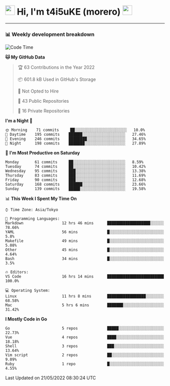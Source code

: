 <!-- Title -->
<h1>
    <img src="https://emojis.slackmojis.com/emojis/images/1600385609/10490/cactuar.gif?1600385609" width="30"/> 
    Hi, I'm t4i5uKE (morero) 
    <img src="https://emojis.slackmojis.com/emojis/images/1600385609/10490/cactuar.gif?1600385609" width="30"/>
</h1>

---

<h3> 📊 Weekly development breakdown </h3>
<!-- waka-readme-stats -->

<!--START_SECTION:waka-->
![Code Time](http://img.shields.io/badge/Code%20Time-1%2C061%20hrs%2035%20mins-blue)

**🐱 My GitHub Data** 

> 🏆 63 Contributions in the Year 2022
 > 
> 📦 601.8 kB Used in GitHub's Storage 
 > 
> 🚫 Not Opted to Hire
 > 
> 📜 43 Public Repositories 
 > 
> 🔑 16 Private Repositories  
 > 
**I'm a Night 🦉** 

```text
🌞 Morning    71 commits     ██░░░░░░░░░░░░░░░░░░░░░░░   10.0% 
🌆 Daytime    195 commits    ██████░░░░░░░░░░░░░░░░░░░   27.46% 
🌃 Evening    246 commits    ████████░░░░░░░░░░░░░░░░░   34.65% 
🌙 Night      198 commits    ███████░░░░░░░░░░░░░░░░░░   27.89%

```
📅 **I'm Most Productive on Saturday** 

```text
Monday       61 commits     ██░░░░░░░░░░░░░░░░░░░░░░░   8.59% 
Tuesday      74 commits     ██░░░░░░░░░░░░░░░░░░░░░░░   10.42% 
Wednesday    95 commits     ███░░░░░░░░░░░░░░░░░░░░░░   13.38% 
Thursday     83 commits     ███░░░░░░░░░░░░░░░░░░░░░░   11.69% 
Friday       90 commits     ███░░░░░░░░░░░░░░░░░░░░░░   12.68% 
Saturday     168 commits    ██████░░░░░░░░░░░░░░░░░░░   23.66% 
Sunday       139 commits    █████░░░░░░░░░░░░░░░░░░░░   19.58%

```


📊 **This Week I Spent My Time On** 

```text
⌚︎ Time Zone: Asia/Tokyo

💬 Programming Languages: 
Markdown                 12 hrs 46 mins      ███████████████████░░░░░░   78.66% 
YAML                     56 mins             █░░░░░░░░░░░░░░░░░░░░░░░░   5.8% 
Makefile                 49 mins             █░░░░░░░░░░░░░░░░░░░░░░░░   5.08% 
Other                    45 mins             █░░░░░░░░░░░░░░░░░░░░░░░░   4.64% 
Bash                     34 mins             █░░░░░░░░░░░░░░░░░░░░░░░░   3.5%

🔥 Editors: 
VS Code                  16 hrs 14 mins      █████████████████████████   100.0%

💻 Operating System: 
Linux                    11 hrs 8 mins       █████████████████░░░░░░░░   68.58% 
Mac                      5 hrs 6 mins        ███████░░░░░░░░░░░░░░░░░░   31.42%

```

**I Mostly Code in Go** 

```text
Go                       5 repos             █████░░░░░░░░░░░░░░░░░░░░   22.73% 
Vue                      4 repos             ████░░░░░░░░░░░░░░░░░░░░░   18.18% 
Shell                    3 repos             ███░░░░░░░░░░░░░░░░░░░░░░   13.64% 
Vim script               2 repos             ██░░░░░░░░░░░░░░░░░░░░░░░   9.09% 
Ruby                     1 repo              █░░░░░░░░░░░░░░░░░░░░░░░░   4.55%

```



 Last Updated on 21/05/2022 08:30:24 UTC
<!--END_SECTION:waka-->
